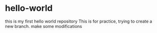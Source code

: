 # hello-world
this is my first hello world repository
This is for practice, trying to create a new branch.
make some modifications
